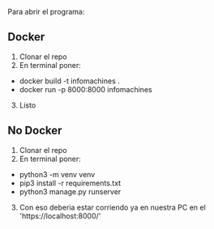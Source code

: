 Para abrir el programa:

## Docker
1. Clonar el repo
2. En terminal poner:
  - docker build -t infomachines .
  - docker run -p 8000:8000 infomachines
    
3. Listo

## No Docker
1. Clonar el repo
2. En terminal poner:
  - python3 -m venv venv
  - pip3 install -r requirements.txt
  - python3 manage.py runserver
3. Con eso deberia estar corriendo ya en nuestra PC en el 'https://localhost:8000/'
